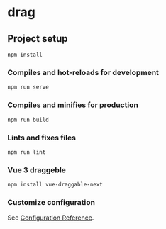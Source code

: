 # drag

## Project setup
```
npm install
```

### Compiles and hot-reloads for development
```
npm run serve
```

### Compiles and minifies for production
```
npm run build
```

### Lints and fixes files
```
npm run lint
```

### Vue 3 draggeble
```
npm install vue-draggable-next

```

### Customize configuration
See [Configuration Reference](https://cli.vuejs.org/config/).
